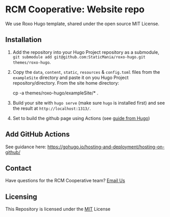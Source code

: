 # RCM Cooperative: Website repo

We use Roxo Hugo template, shared under the open source MIT License.

## Installation

1. Add the repository into your Hugo Project repository as a submodule, `git submodule add git@github.com:StaticMania/roxo-hugo.git themes/roxo-hugo`.
2. Copy the `data`, `content`, `static`, `resources` & `config.toml` files from the `exampleSite` directory and paste it on you Hugo Project repository/directory. From the site home directory:

    cp -a themes/roxo-hugo/exampleSite/* .

3. Build your site with `hugo serve` (make sure `hugo` is installed first) and see the result at `http://localhost:1313/`.
4. Set to build the github page using Actions (see [guide from Hugo](https://gohugo.io/hosting-and-deployment/hosting-on-github/))

## Add GitHub Actions

See guidance here: https://gohugo.io/hosting-and-deployment/hosting-on-github/

## Contact

Have questions for the RCM Cooperative team? [Email Us](mailto:rcmcooperative@gmail.com)

## Licensing

This Repository is licensed under the [MIT](https://github.com/StaticMania/roxo-hugo/blob/master/LICENSE) License
